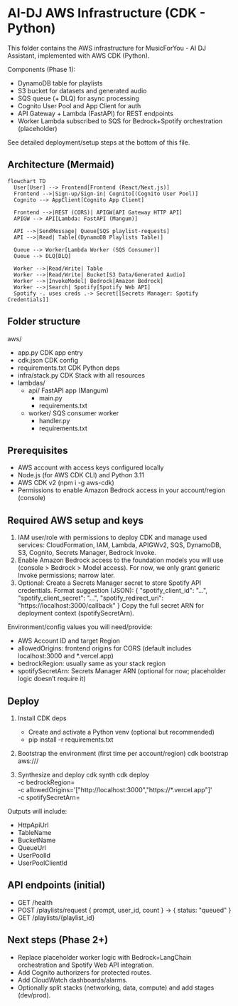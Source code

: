 # AI-DJ AWS Infrastructure (CDK - Python)

This folder contains the AWS infrastructure for MusicForYou - AI DJ Assistant, implemented with AWS CDK (Python).

Components (Phase 1):
- DynamoDB table for playlists
- S3 bucket for datasets and generated audio
- SQS queue (+ DLQ) for async processing
- Cognito User Pool and App Client for auth
- API Gateway + Lambda (FastAPI) for REST endpoints
- Worker Lambda subscribed to SQS for Bedrock+Spotify orchestration (placeholder)

See detailed deployment/setup steps at the bottom of this file.

## Architecture (Mermaid)

```mermaid
flowchart TD
  User[User] --> Frontend[Frontend (React/Next.js)]
  Frontend -->|Sign-up/Sign-in| Cognito[(Cognito User Pool)]
  Cognito --> AppClient[Cognito App Client]

  Frontend -->|REST (CORS)| APIGW[API Gateway HTTP API]
  APIGW --> API[Lambda: FastAPI (Mangum)]

  API -->|SendMessage| Queue[SQS playlist-requests]
  API -->|Read| Table[(DynamoDB Playlists Table)]

  Queue --> Worker[Lambda Worker (SQS Consumer)]
  Queue --> DLQ[DLQ]

  Worker -->|Read/Write| Table
  Worker -->|Read/Write| Bucket[S3 Data/Generated Audio]
  Worker -->|InvokeModel| Bedrock[Amazon Bedrock]
  Worker -->|Search| Spotify[Spotify Web API]
  Spotify -. uses creds .-> Secret[[Secrets Manager: Spotify Credentials]]
```

## Folder structure

aws/
- app.py                  CDK app entry
- cdk.json                CDK config
- requirements.txt        CDK Python deps
- infra/stack.py          CDK Stack with all resources
- lambdas/
	- api/                  FastAPI app (Mangum)
		- main.py
		- requirements.txt
	- worker/               SQS consumer worker
		- handler.py
		- requirements.txt

## Prerequisites

- AWS account with access keys configured locally
- Node.js (for AWS CDK CLI) and Python 3.11
- AWS CDK v2 (npm i -g aws-cdk)
- Permissions to enable Amazon Bedrock access in your account/region (console)

## Required AWS setup and keys

1) IAM user/role with permissions to deploy CDK and manage used services: CloudFormation, IAM, Lambda, APIGWv2, SQS, DynamoDB, S3, Cognito, Secrets Manager, Bedrock Invoke.
2) Enable Amazon Bedrock access to the foundation models you will use (console > Bedrock > Model access). For now, we only grant generic Invoke permissions; narrow later.
3) Optional: Create a Secrets Manager secret to store Spotify API credentials. Format suggestion (JSON):
	 {
		 "spotify_client_id": "...",
		 "spotify_client_secret": "...",
		 "spotify_redirect_uri": "https://localhost:3000/callback"
	 }
	 Copy the full secret ARN for deployment context (spotifySecretArn).

Environment/config values you will need/provide:
- AWS Account ID and target Region
- allowedOrigins: frontend origins for CORS (default includes localhost:3000 and *.vercel.app)
- bedrockRegion: usually same as your stack region
- spotifySecretArn: Secrets Manager ARN (optional for now; placeholder logic doesn’t require it)

## Deploy

1) Install CDK deps
	 - Create and activate a Python venv (optional but recommended)
	 - pip install -r requirements.txt

2) Bootstrap the environment (first time per account/region)
	 cdk bootstrap aws://<ACCOUNT>/<REGION>

3) Synthesize and deploy
	 cdk synth
	 cdk deploy \
		 -c bedrockRegion=<REGION> \
		 -c allowedOrigins='["http://localhost:3000","https://*.vercel.app"]' \
		 -c spotifySecretArn=<optional-secret-arn>

Outputs will include:
- HttpApiUrl
- TableName
- BucketName
- QueueUrl
- UserPoolId
- UserPoolClientId

## API endpoints (initial)

- GET /health
- POST /playlists/request  { prompt, user_id, count } -> { status: "queued" }
- GET /playlists/{playlist_id}

## Next steps (Phase 2+)

- Replace placeholder worker logic with Bedrock+LangChain orchestration and Spotify Web API integration.
- Add Cognito authorizers for protected routes.
- Add CloudWatch dashboards/alarms.
- Optionally split stacks (networking, data, compute) and add stages (dev/prod).

